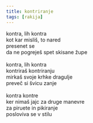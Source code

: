 ```yaml
---
title: kontriranje
tags: [rakija]
---
```

kontra, lih kontra \
kot kar misliš, to nared\
presenet se\
da ne pogreješ spet skisane župe\
\
kontra, lih kontra\
kontriraš kontriranju\
mirkaš svoje krhke dragulje\
preveč si švicu zanje\
\
kontra kontre \
ker nimaš jajc za druge manevre\
za piruete in pikiranje\
posloviva se v stilu
